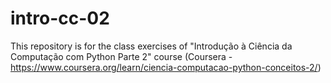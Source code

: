 # intro-cc-02
This repository is for the class exercises of "Introdução à Ciência da Computação com Python Parte 2" course (Coursera - https://www.coursera.org/learn/ciencia-computacao-python-conceitos-2/)

